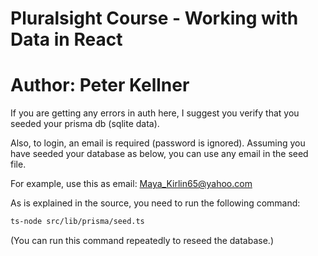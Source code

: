 # Pluralsight Course - Working with Data in React
# Author: Peter Kellner

If you are getting any errors in auth here, I suggest you verify that you seeded your prisma db (sqlite data).

Also, to login, an email is required (password is ignored). Assuming you have seeded your database as below, you can use any email in the seed file.

For example, use this as email: Maya_Kirlin65@yahoo.com

As is explained in the source, you need to run the following command:

```bash
ts-node src/lib/prisma/seed.ts
```
(You can run this command repeatedly to reseed the database.)